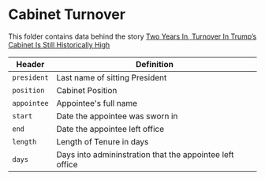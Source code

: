 # Cabinet Turnover

This folder contains data behind the story [Two Years In, Turnover In Trump’s Cabinet Is Still Historically High](https://fivethirtyeight.com/features/two-years-in-turnover-in-trumps-cabinet-is-still-historically-high/)


Header | Definition
---|---------
`president` | Last name of sitting President
`position` | Cabinet Position
`appointee` | Appointee's full name
`start` | Date the appointee was sworn in 
`end` | Date the appointee left office
`length` | Length of Tenure in days
`days` | Days into admininstration that the appointee left office

